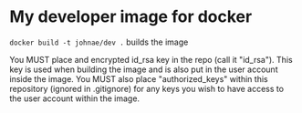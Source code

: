 # My developer image for docker

```docker build -t johnae/dev .``` builds the image

You MUST place and encrypted id_rsa key in the repo (call it "id_rsa"). This key is used when building the image and is also put in the user account inside the image.
You MUST also place "authorized_keys" within this repository (ignored in .gitignore) for any keys you wish to have access to the user account within the image.
